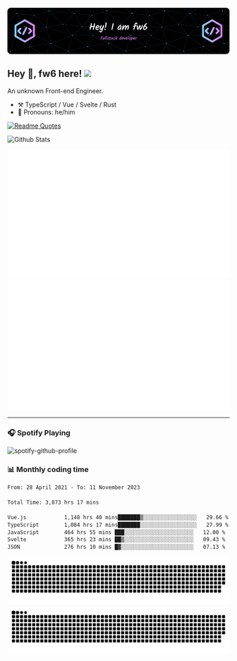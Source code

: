 ![Header](github-header-image.png)

## Hey 👋, fw6 here! <img src="https://github.githubassets.com/images/mona-whisper.gif" height="24" />


An unknown Front-end Engineer.

-   :hammer_and_pick: TypeScript / Vue / Svelte / Rust
-   :man: Pronouns: he/him


[![Readme Quotes](https://quotes-github-readme.vercel.app/api?type=horizontal&theme=algolia)](https://github.com/piyushsuthar/github-readme-quotes)



![Github Stats](https://github-readme-stats.vercel.app/api?username=fw6&bg_color=30,e96443,904e95&title_color=fff&text_color=fff)

![](https://raw.githubusercontent.com/fw6/github-stats-transparent/output/generated/overview.svg)
![](https://raw.githubusercontent.com/fw6/github-stats-transparent/output/generated/languages.svg)


---

### 🎧 Spotify Playing

<!-- ![spotify-github-profile](/img/default.svg) -->

![spotify-github-profile](https://spotify-github-profile.vercel.app/api/view.svg?uid=r6wn4hdvypv0lkzyrj0e0pjct&cover_image=true&theme=default&show_offline=true&background_color=9a10ad&interchange=true&bar_color_cover=true)



### :bar_chart: Monthly coding time 

<!--START_SECTION:waka-->

```txt
From: 28 April 2021 - To: 11 November 2023

Total Time: 3,873 hrs 17 mins

Vue.js            1,148 hrs 40 mins███████▒░░░░░░░░░░░░░░░░░   29.66 %
TypeScript        1,084 hrs 17 mins███████░░░░░░░░░░░░░░░░░░   27.99 %
JavaScript        464 hrs 55 mins ███░░░░░░░░░░░░░░░░░░░░░░   12.00 %
Svelte            365 hrs 23 mins ██▒░░░░░░░░░░░░░░░░░░░░░░   09.43 %
JSON              276 hrs 10 mins █▓░░░░░░░░░░░░░░░░░░░░░░░   07.13 %
```

<!--END_SECTION:waka-->




![github contribution grid snake animation](https://raw.githubusercontent.com/platane/platane/output/github-contribution-grid-snake-dark.svg#gh-dark-mode-only)![github contribution grid snake animation](https://raw.githubusercontent.com/platane/platane/output/github-contribution-grid-snake.svg#gh-light-mode-only)

